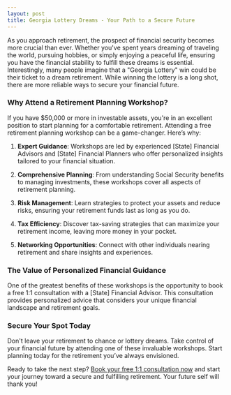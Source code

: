 ```yaml
---
layout: post
title: Georgia Lottery Dreams - Your Path to a Secure Future
---
```



As you approach retirement, the prospect of financial security becomes more crucial than ever. Whether you've spent years dreaming of traveling the world, pursuing hobbies, or simply enjoying a peaceful life, ensuring you have the financial stability to fulfill these dreams is essential. Interestingly, many people imagine that a "Georgia Lottery" win could be their ticket to a dream retirement. While winning the lottery is a long shot, there are more reliable ways to secure your financial future.

### Why Attend a Retirement Planning Workshop?

If you have $50,000 or more in investable assets, you're in an excellent position to start planning for a comfortable retirement. Attending a free retirement planning workshop can be a game-changer. Here’s why:

1. **Expert Guidance**: Workshops are led by experienced [State] Financial Advisors and [State] Financial Planners who offer personalized insights tailored to your financial situation.
   
2. **Comprehensive Planning**: From understanding Social Security benefits to managing investments, these workshops cover all aspects of retirement planning.
   
3. **Risk Management**: Learn strategies to protect your assets and reduce risks, ensuring your retirement funds last as long as you do.
   
4. **Tax Efficiency**: Discover tax-saving strategies that can maximize your retirement income, leaving more money in your pocket.
   
5. **Networking Opportunities**: Connect with other individuals nearing retirement and share insights and experiences.

### The Value of Personalized Financial Guidance

One of the greatest benefits of these workshops is the opportunity to book a free 1:1 consultation with a [State] Financial Advisor. This consultation provides personalized advice that considers your unique financial landscape and retirement goals.

### Secure Your Spot Today

Don't leave your retirement to chance or lottery dreams. Take control of your financial future by attending one of these invaluable workshops. Start planning today for the retirement you’ve always envisioned.

Ready to take the next step? [Book your free 1:1 consultation now](https://workshopsforretirement.com) and start your journey toward a secure and fulfilling retirement. Your future self will thank you!